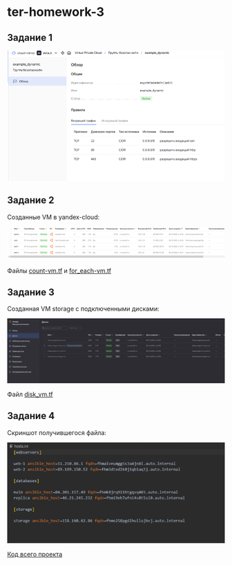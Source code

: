 # ter-homework-3

## Задание 1

![alt text](https://github.com/RiteHist/ter-homework-3/blob/main/media/1.PNG?raw=true)

## Задание 2

Созданные VM в yandex-cloud:

![alt text](https://github.com/RiteHist/ter-homework-3/blob/main/media/2.PNG?raw=true)

Файлы [count-vm.tf](https://github.com/RiteHist/ter-homework-3/blob/main/src/count-vm.tf) и [for_each-vm.tf](https://github.com/RiteHist/ter-homework-3/blob/main/src/for_each-vm.tf)

## Задание 3

Созданная VM storage с подключенными дисками:

![alt text](https://github.com/RiteHist/ter-homework-3/blob/main/media/3.PNG?raw=true)

Файл [disk_vm.tf](https://github.com/RiteHist/ter-homework-3/blob/main/src/count-vm.tf)

## Задание 4

Скриншот получившегося файла:

![alt text](https://github.com/RiteHist/ter-homework-3/blob/main/media/4.PNG?raw=true)

[Код всего проекта](https://github.com/RiteHist/ter-homework-3/blob/main/src/count-vm.tf)